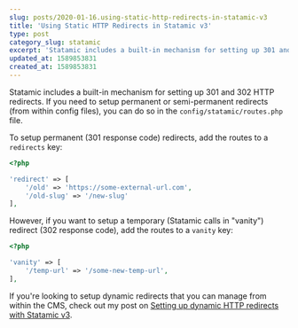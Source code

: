 ```yaml
---
slug: posts/2020-01-16.using-static-http-redirects-in-statamic-v3
title: 'Using Static HTTP Redirects in Statamic v3'
type: post
category_slug: statamic
excerpt: 'Statamic includes a built-in mechanism for setting up 301 and 302 HTTP redirects.'
updated_at: 1589853831
created_at: 1589853831
---
```


Statamic includes a built-in mechanism for setting up 301 and 302 HTTP redirects. If you need to setup permanent or semi-permanent redirects (from within config files), you can do so in the `config/statamic/routes.php` file.

To setup permanent (301 response code) redirects, add the routes to a `redirects` key:

```php
<?php

'redirect' => [
    '/old' => 'https://some-external-url.com',
    '/old-slug' => '/new-slug'
],
```

However, if you want to setup a temporary (Statamic calls in "vanity") redirect (302 response code), add the routes to a `vanity` key:

```php
<?php

'vanity' => [
    '/temp-url' => '/some-new-temp-url',
],
```

If you're looking to setup dynamic redirects that you can manage from within the CMS, check out my post on [Setting up dynamic HTTP redirects with Statamic v3](/posts/setting-up-http-redirects-with-statamic-v3/).
